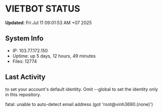 # VIETBOT STATUS
**Updated**: Fri Jul 11 09:01:53 AM +07 2025

## System Info
- IP: 103.77.172.150
- Uptime: up 5 days, 12 hours, 49 minutes
- Files: 12774

## Last Activity

to set your account's default identity.
Omit --global to set the identity only in this repository.

fatal: unable to auto-detect email address (got 'root@vinh3690.(none)')

